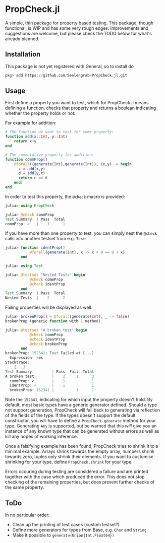 # PropCheck.jl

A simple, thin package for property based testing. This package, though functional, is WIP and has some very rough edges. Improvements and suggestions are welcome, but please check the TODO below for what's already planned.

## Installation

This package is not yet registered with General, so to install do

```julia
pkg> add https://github.com/Seelengrab/PropCheck.jl.git
```

## Usage

First define a property you want to test, which for PropCheck.jl means defining a function, checks that property and returns a boolean indicating whether the property holds or not.

For example for addition:

```julia
# The function we want to test for some property:
function add(x::Int, y::Int)
    return x+y
end

# The commutative property for addition:
function commProp()
    @forall((generate(Int),generate(Int)), (x,y) -> begin
      c = add(x,y)
      d = add(y,x)
      return c == d
    end)
end
```

In order to test this property, the `@check` macro is provided:

```julia
julia> using PropCheck

julia> @check commProp
Test Summary: | Pass  Total
commProp: ✓   |    1      1
```

If you have more than one property to test, you can simply nest the `@check` calls into another testset from e.g. `Test`:

```julia
julia> function identProp()
           @forall(generate(Int), x -> x + 0 == 0 + x)
       end

julia> using Test

julia> @testset "Nested Tests" begin
           @check commProp
           @check identProp
       end
Test Summary: | Pass  Total
Nested Tests  |    2      2
```

Failing properties will be displayed as well:

```julia
julia> brokenProp() = @forall(generate(Int), _ -> false)
brokenProp (generic function with 1 method)

julia> @testset "A broken test" begin
           @check commProp
           @check identProp
           @check brokenProp
       end
brokenProp: 152341: Test Failed at [...]
  Expression: res
Stacktrace:
    [...]
Test Summary:        | Pass  Fail  Total
A broken test        |    2     1      3
  commProp: ✓        |    1            1
  identProp: ✓       |    1            1
  brokenProp: 152341 |          1      1
```

Note the `152341`, indicating for which input the property doesn't hold. By default, most basic types have a generic generator defined. Should a type not support generation, PropCheck will fall back to generating via reflection of the fields of the type. If the types doesn't support the default constructor, you will have to define a `PropCheck.generate` method for your type. Generating `Any` is supported, but be warned that this _will_ give you an instance of any known type that can be generated without errors as well as kill any hopes of working inference.

Once a falsifying example has been found, PropCheck tries to shrink it to a minimal example. Arrays shrink towards the empty array, numbers shrink towards zero, tuples only shrink their elements. If you want to customise shrinking for your type, define `PropCheck.shrink` for your type.

Errors occuring during testing are considered a failure and are printed together with the case which produced the error. This does not stop checking of the remaining properties, but does prevent further checks of the same property.

## ToDo

In no particular order:

 * Clean up the printing of test cases (custom testset?)
 * Define more generators for types from Base, e.g. `Char` and `String`
 * Make it possible to `generate(Union{Int,Float64})`